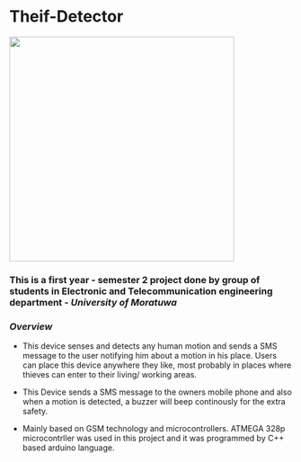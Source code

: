 # Theif-Detector

<img src =https://user-images.githubusercontent.com/121402775/209578223-382c2f40-7dce-4519-bbaf-b6d964368fcd.png height="400">


### **This is a first year - semester 2 project done by group of students in Electronic and Telecommunication engineering department - _University of Moratuwa_**


### _Overview_

 - This device senses and detects any human motion and sends a SMS message to the user notifying him about a motion in his place. Users can place this device anywhere they like,
most probably in places where thieves can enter to their living/ working areas.

 - This Device sends a SMS message to the owners mobile phone and also when a motion is detected, a buzzer will beep continously for the extra safety.
 
 - Mainly based on GSM technology and microcontrollers. ATMEGA 328p microcontrller was used in this project and it was programmed by C++ based arduino language.
